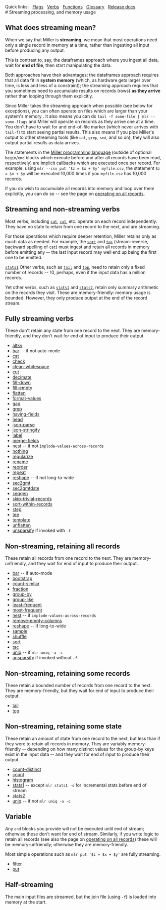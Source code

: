 <!---  PLEASE DO NOT EDIT DIRECTLY. EDIT THE .md.in FILE PLEASE. --->
<div>
<span class="quicklinks">
Quick links:
&nbsp;
<a class="quicklink" href="../reference-main-flag-list/index.html">Flags</a>
&nbsp;
<a class="quicklink" href="../reference-verbs/index.html">Verbs</a>
&nbsp;
<a class="quicklink" href="../reference-dsl-builtin-functions/index.html">Functions</a>
&nbsp;
<a class="quicklink" href="../glossary/index.html">Glossary</a>
&nbsp;
<a class="quicklink" href="../release-docs/index.html">Release docs</a>
</span>
</div>
# Streaming processing, and memory usage

## What does streaming mean?

When we say that Miller is **streaming**, we mean that most operations need
only a single record in memory at a time, rather than ingesting all input
before producing any output.

This is contrast to, say, the dataframes approach where you ingest all data,
wait for **end of file**, then start manipulating the data.

Both approaches have their advantages: the dataframes approach requires that
all data fit in **system memory** (which, as hardware gets larger over time, is
less and less of a constraint); the streaming approach requires that you
sometimes need to accumulate results on records (rows) **as they arrive**
rather than looping through them explicitly.

Since Miller takes the streaming approach when possible (see below for
exceptions), you can often operate on files which are larger than your system's
memory . It also means you can do `tail -f some-file | mlr --some-flags` and
Miller will operate on records as they arrive one at a time.  You don't have to
wait for and end-of-file marker (which never arrives with `tail-f`) to start
seeing partial results. This also means if you pipe Miller's output to other
streaming tools (like `cat`, `grep`, `sed`, and so on), they will also output
partial results as data arrives.

The statements in the [Miller programming language](miller-programming-language.md)
(outside of optional `begin`/`end` blocks which execute before and after all
records have been read, respectively) are implicit callbacks which are executed
once per record. For example, using `mlr --csv put '$z = $x + $y' myfile.csv`,
the statement `$z = $x + $y` will be executed 10,000 times if you `myfile.csv`
has 10,000 records.

If you do wish to accumulate all records into memory and loop over them
explicitly, you can do so -- see the page on [operating on all
records](operating-on-all-records.md).

## Streaming and non-streaming verbs

Most verbs, including [`cat`](reference-verbs.md#cat),
[`cut`](reference-verbs.md#cut), etc. operate on each record independently.
They have no state to retain from one record to the next, and are streaming.

For those operations which require deeper retention, Miller retains only as
much data as needed.  For example, the [`sort`](reference-verbs.md#sort) and
[`tac`](reference-verbs.md#tac) (stream-reverse, backward spelling of
[`cat`](reference-verbs.md#cat)) must ingest and retain all records in memory
before emitting any -- the last input record may well end up being the first
one to be emitted.

[`stats1`](reference-verbs.md#stats1) Other verbs, such as
[`tail`](reference-verbs.md#tail) and [`top`](reference-verbs.md#top), need to
retain only a fixed number of records -- 10, perhaps, even if the input data
has a million records.

Yet other verbs, such as [`stats1`](reference-verbs.md#stats1) and
[`stats2`](reference-verbs.md#stats2), retain only summary arithmetic on the
records they visit. These are memory-friendly: memory usage is bounded. However,
they only produce output at the end of the record stream.

## Fully streaming verbs

These don't retain any state from one record to the next.
They are memory-friendly, and they don't wait for end of input to produce their output.

* [altkv](reference-verbs.md#altkv)
* [bar](reference-verbs.md#bar) -- if not auto-mode
* [cat](reference-verbs.md#cat)
* [check](reference-verbs.md#check)
* [clean-whitespace](reference-verbs.md#clean-whitespace)
* [cut](reference-verbs.md#cut)
* [decimate](reference-verbs.md#decimate)
* [fill-down](reference-verbs.md#fill-down)
* [fill-empty](reference-verbs.md#fill-empty)
* [flatten](reference-verbs.md#flatten)
* [format-values](reference-verbs.md#format-values)
* [gap](reference-verbs.md#gap)
* [grep](reference-verbs.md#grep)
* [having-fields](reference-verbs.md#having-fields)
* [head](reference-verbs.md#head)
* [json-parse](reference-verbs.md#json-parse)
* [json-stringify](reference-verbs.md#json-stringify)
* [label](reference-verbs.md#label)
* [merge-fields](reference-verbs.md#merge-fields)
* [nest](reference-verbs.md#nest) -- if not `implode-values-across-records`
* [nothing](reference-verbs.md#nothing)
* [regularize](reference-verbs.md#regularize)
* [rename](reference-verbs.md#rename)
* [reorder](reference-verbs.md#reorder)
* [repeat](reference-verbs.md#repeat)
* [reshape](reference-verbs.md#reshape) -- if not long-to-wide
* [sec2gmt](reference-verbs.md#sec2gmt)
* [sec2gmtdate](reference-verbs.md#sec2gmtdate)
* [seqgen](reference-verbs.md#seqgen)
* [skip-trivial-records](reference-verbs.md#skip-trivial-records)
* [sort-within-records](reference-verbs.md#sort-within-records)
* [step](reference-verbs.md#step)
* [tee](reference-verbs.md#tee)
* [template](reference-verbs.md#template)
* [unflatten](reference-verbs.md#unflatten)
* [unsparsify](reference-verbs.md#unsparsify) if invoked with `-f`

## Non-streaming, retaining all records

These retain all records from one record to the next.
They are memory-unfriendly, and they wait for end of input to produce their output.

* [bar](reference-verbs.md#bar) -- if auto-mode
* [bootstrap](reference-verbs.md#bootstrap)
* [count-similar](reference-verbs.md#count-similar)
* [fraction](reference-verbs.md#fraction)
* [group-by](reference-verbs.md#group-by)
* [group-like](reference-verbs.md#group-like)
* [least-frequent](reference-verbs.md#least-frequent)
* [most-frequent](reference-verbs.md#most-frequent)
* [nest](reference-verbs.md#nest) -- if `implode-values-across-records`
* [remove-empty-columns](reference-verbs.md#remove-empty-columns)
* [reshape](reference-verbs.md#reshape) -- if long-to-wide
* [sample](reference-verbs.md#sample)
* [shuffle](reference-verbs.md#shuffle)
* [sort](reference-verbs.md#sort)
* [tac](reference-verbs.md#tac)
* [uniq](reference-verbs.md#uniq) -- if `mlr uniq -a -c`
* [unsparsify](reference-verbs.md#unsparsify) if invoked without `-f`

## Non-streaming, retaining some records

These retain a bounded number of records from one record to the next.
They are memory-friendly, but they wait for end of input to produce their output.

* [tail](reference-verbs.md#tail)
* [top](reference-verbs.md#top)

## Non-streaming, retaining some state

These retain an amount of state from one record to the next, but less than if
they were to retain all records in memory.  They are variably memory-friendly
-- depending on how many distinct values for the group-by keys exist in the
input data -- and they wait for end of input to produce their output.

* [count-distinct](reference-verbs.md#count-distinct)
* [count](reference-verbs.md#count)
* [histogram](reference-verbs.md#histogram)
* [stats1](reference-verbs.md#stats1) -- except `mlr stats1 -s` for incremental stats before end of stream
* [stats2](reference-verbs.md#stats2)
* [uniq](reference-verbs.md#uniq) -- if not `mlr uniq -a -c`

## Variable

Any `end` blocks you provide will not be executed until end of stream; otherwise these
don't want for end of stream. Similarly, if you write logic to retain all records
(see also the page on [operating on all records](operating-on-all-records.md.in))
these will be memory-unfriendly; otherwise they are memory-friendly.

Most simple operations such as `mlr put '$z = $x + $y'` are fully streaming.

* [filter](reference-verbs.md#filter)
* [put](reference-verbs.md#put)

## Half-streaming

The main input files are streamed, but the join file (using `-f`) is loaded into memory at the start.
